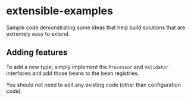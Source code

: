 # extensible-examples

Sample code demonstrating some ideas that help build solutions that are extremely easy to extend.

## Adding features

To add a new type, simply implement the `Processor` and `Validator` interfaces and add those beans
to the bean registries.

You should not need to edit any existing code (other than configuration code).
